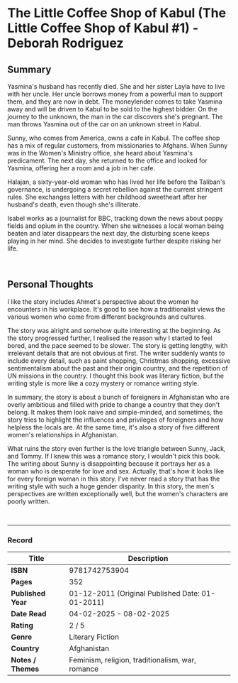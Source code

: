 # The Little Coffee Shop of Kabul (The Little Coffee Shop of Kabul #1) - Deborah Rodriguez

## Summary
Yasmina's husband has recently died. She and her sister Layla have to live with her uncle. Her uncle borrows money from a powerful man to support them, and they are now in debt. The moneylender comes to take Yasmina away and will be driven to Kabul to be sold to the highest bidder. On the journey to the unknown, the man in the car discovers she's pregnant. The man throws Yasmina out of the car on an unknown street in Kabul.

Sunny, who comes from America, owns a cafe in Kabul. The coffee shop has a mix of regular customers, from missionaries to Afghans. When Sunny was in the Women's Ministry office, she heard about Yasmina's predicament. The next day, she returned to the office and looked for Yasmina, offering her a room and a job in her cafe.

Halajan, a sixty-year-old woman who has lived her life before the Taliban's governance, is undergoing a secret rebellion against the current stringent rules. She exchanges letters with her childhood sweetheart after her husband's death, even though she's illiterate.

Isabel works as a journalist for BBC, tracking down the news about poppy fields and opium in the country. When she witnesses a local woman being beaten and later disappears the next day, the disturbing scene keeps playing in her mind. She decides to investigate further despite risking her life.

<br>



## Personal Thoughts
I like the story includes Ahmet's perspective about the women he encounters in his workplace. It's good to see how a traditionalist views the various women who come from different backgrounds and cultures.

The story was alright and somehow quite interesting at the beginning. As the story progressed further, I realised the reason why I started to feel bored, and the pace seemed to be slower. The story is getting lengthy, with irrelevant details that are not obvious at first. The writer suddenly wants to include every detail, such as paint shopping, Christmas shopping, excessive sentimentalism about the past and their origin country, and the repetition of UN missions in the country. I thought this book was literary fiction, but the writing style is more like a cozy mystery or romance writing style.

In summary, the story is about a bunch of foreigners in Afghanistan who are overly ambitious and filled with pride to change a country that they don't belong. It makes them look naive and simple-minded, and sometimes, the story tries to highlight the influences and privileges of foreigners and how helpless the locals are. At the same time, it's also a story of five different women's relationships in Afghanistan.

What ruins the story even further is the love triangle between Sunny, Jack, and Tommy. If I knew this was a romance story, I wouldn't pick this book. The writing about Sunny is disappointing because it portrays her as a woman who is desperate for love and sex. Actually, that's how it looks like for every foreign woman in this story. I've never read a story that has the writing style with such a huge gender disparity. In this story, the men's perspectives are written exceptionally well, but the women's characters are poorly written.

<br>

***

### Record
| Title | Description |
| -- | -- |
| **ISBN** | 9781742753904 |
| **Pages** | 352 |
| **Published Year** | 01-12-2011 (Original Published Date: 01-01-2011) |
| **Date Read** | 04-02-2025 - 08-02-2025 |
| **Rating** | 2 / 5 |
| **Genre** | Literary Fiction |
| **Country** | Afghanistan |
| **Notes / Themes** | Feminism, religion, traditionalism, war, romance |

